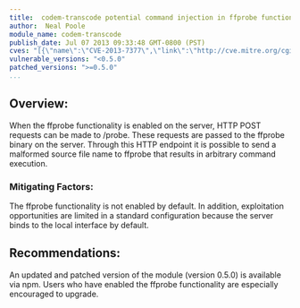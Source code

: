 ```yaml
---
title:  codem-transcode potential command injection in ffprobe functionality
author:  Neal Poole
module_name: codem-transcode
publish_date: Jul 07 2013 09:33:48 GMT-0800 (PST)
cves: "[{\"name\":\"CVE-2013-7377\",\"link\":\"http://cve.mitre.org/cgi-bin/cvename.cgi?name=CVE-2013-7377\"}]"
vulnerable_versions: "<0.5.0"
patched_versions: ">=0.5.0"
...
```


## Overview:

When the ffprobe functionality is enabled on the server, HTTP POST requests can be made to /probe. These requests are passed to the ffprobe binary on the server. Through this HTTP endpoint it is possible to send a malformed source file name to ffprobe that results in arbitrary command execution.

### Mitigating Factors:
The ffprobe functionality is not enabled by default. In addition, exploitation opportunities are limited in a standard configuration because the server binds to the local interface by default.

## Recommendations:
An updated and patched version of the module (version 0.5.0) is available via npm. Users who have enabled the ffprobe functionality are especially encouraged to upgrade.
